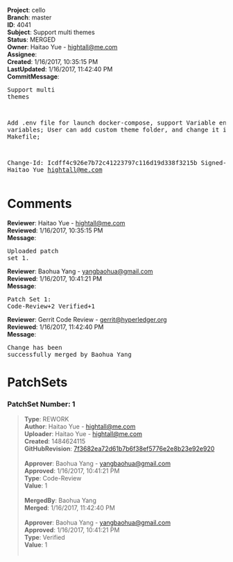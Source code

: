 <strong>Project</strong>: cello<br><strong>Branch</strong>: master<br><strong>ID</strong>: 4041<br><strong>Subject</strong>: Support multi themes<br><strong>Status</strong>: MERGED<br><strong>Owner</strong>: Haitao Yue - hightall@me.com<br><strong>Assignee</strong>:<br><strong>Created</strong>: 1/16/2017, 10:35:15 PM<br><strong>LastUpdated</strong>: 1/16/2017, 11:42:40 PM<br><strong>CommitMessage</strong>:<br><pre>Support multi themes

Add .env file for launch docker-compose, support Variable environment
variables;
User can add custom theme folder, and change it in Makefile;

Change-Id: Icdff4c926e7b72c41223797c116d19d338f3215b
Signed-off-by: Haitao Yue <hightall@me.com>
</pre><h1>Comments</h1><strong>Reviewer</strong>: Haitao Yue - hightall@me.com<br><strong>Reviewed</strong>: 1/16/2017, 10:35:15 PM<br><strong>Message</strong>: <pre>Uploaded patch set 1.</pre><strong>Reviewer</strong>: Baohua Yang - yangbaohua@gmail.com<br><strong>Reviewed</strong>: 1/16/2017, 10:41:21 PM<br><strong>Message</strong>: <pre>Patch Set 1: Code-Review+2 Verified+1</pre><strong>Reviewer</strong>: Gerrit Code Review - gerrit@hyperledger.org<br><strong>Reviewed</strong>: 1/16/2017, 11:42:40 PM<br><strong>Message</strong>: <pre>Change has been successfully merged by Baohua Yang</pre><h1>PatchSets</h1><h3>PatchSet Number: 1</h3><blockquote><strong>Type</strong>: REWORK<br><strong>Author</strong>: Haitao Yue - hightall@me.com<br><strong>Uploader</strong>: Haitao Yue - hightall@me.com<br><strong>Created</strong>: 1484624115<br><strong>GitHubRevision</strong>: [7f3682ea72d61b7b6f38ef5776e2e8b23e92e920](https://github.com/hyperledger/cello/commit/7f3682ea72d61b7b6f38ef5776e2e8b23e92e920)<br><br><strong>Approver</strong>: Baohua Yang - yangbaohua@gmail.com<br><strong>Approved</strong>: 1/16/2017, 10:41:21 PM<br><strong>Type</strong>: Code-Review<br><strong>Value</strong>: 1<br><br><strong>MergedBy</strong>: Baohua Yang<br><strong>Merged</strong>: 1/16/2017, 11:42:40 PM<br><br><strong>Approver</strong>: Baohua Yang - yangbaohua@gmail.com<br><strong>Approved</strong>: 1/16/2017, 10:41:21 PM<br><strong>Type</strong>: Verified<br><strong>Value</strong>: 1<br><br></blockquote>